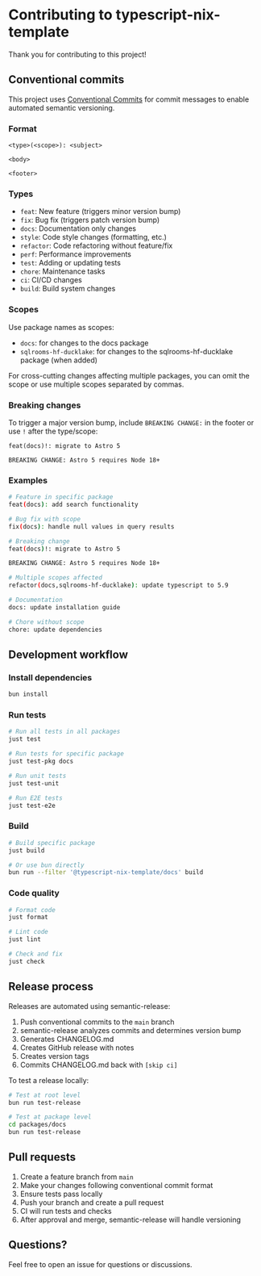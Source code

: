 # Contributing to typescript-nix-template

Thank you for contributing to this project!

## Conventional commits

This project uses [Conventional Commits](https://www.conventionalcommits.org/) for commit messages to enable automated semantic versioning.

### Format

```
<type>(<scope>): <subject>

<body>

<footer>
```

### Types

- `feat`: New feature (triggers minor version bump)
- `fix`: Bug fix (triggers patch version bump)
- `docs`: Documentation only changes
- `style`: Code style changes (formatting, etc.)
- `refactor`: Code refactoring without feature/fix
- `perf`: Performance improvements
- `test`: Adding or updating tests
- `chore`: Maintenance tasks
- `ci`: CI/CD changes
- `build`: Build system changes

### Scopes

Use package names as scopes:
- `docs`: for changes to the docs package
- `sqlrooms-hf-ducklake`: for changes to the sqlrooms-hf-ducklake package (when added)

For cross-cutting changes affecting multiple packages, you can omit the scope or use multiple scopes separated by commas.

### Breaking changes

To trigger a major version bump, include `BREAKING CHANGE:` in the footer or use `!` after the type/scope:

```
feat(docs)!: migrate to Astro 5

BREAKING CHANGE: Astro 5 requires Node 18+
```

### Examples

```bash
# Feature in specific package
feat(docs): add search functionality

# Bug fix with scope
fix(docs): handle null values in query results

# Breaking change
feat(docs)!: migrate to Astro 5

BREAKING CHANGE: Astro 5 requires Node 18+

# Multiple scopes affected
refactor(docs,sqlrooms-hf-ducklake): update typescript to 5.9

# Documentation
docs: update installation guide

# Chore without scope
chore: update dependencies
```

## Development workflow

### Install dependencies

```bash
bun install
```

### Run tests

```bash
# Run all tests in all packages
just test

# Run tests for specific package
just test-pkg docs

# Run unit tests
just test-unit

# Run E2E tests
just test-e2e
```

### Build

```bash
# Build specific package
just build

# Or use bun directly
bun run --filter '@typescript-nix-template/docs' build
```

### Code quality

```bash
# Format code
just format

# Lint code
just lint

# Check and fix
just check
```

## Release process

Releases are automated using semantic-release:

1. Push conventional commits to the `main` branch
2. semantic-release analyzes commits and determines version bump
3. Generates CHANGELOG.md
4. Creates GitHub release with notes
5. Creates version tags
6. Commits CHANGELOG.md back with `[skip ci]`

To test a release locally:

```bash
# Test at root level
bun run test-release

# Test at package level
cd packages/docs
bun run test-release
```

## Pull requests

1. Create a feature branch from `main`
2. Make your changes following conventional commit format
3. Ensure tests pass locally
4. Push your branch and create a pull request
5. CI will run tests and checks
6. After approval and merge, semantic-release will handle versioning

## Questions?

Feel free to open an issue for questions or discussions.

